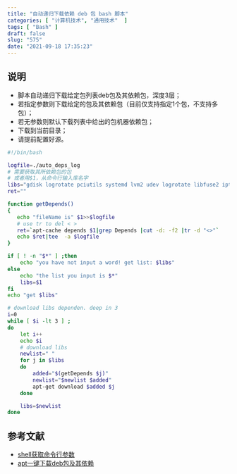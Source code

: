 ```yaml
---
title: "自动递归下载依赖 deb 包 bash 脚本"
categories: [ "计算机技术", "通用技术"  ]
tags: [ "Bash" ]
draft: false
slug: "575"
date: "2021-09-18 17:35:23"
---
```


## 说明

- 脚本自动递归下载给定包列表deb包及其依赖包，深度3层；
- 若指定参数则下载给定的包及其依赖包（目前仅支持指定1个包，不支持多包）；
- 若无参数则默认下载列表中给出的包机器依赖包；
- 下载到当前目录；
- 请提前配置好源。

```bash
#!/bin/bash

logfile=./auto_deps_log
# 需要获取其所依赖包的包
# 或者用$1，从命令行输入库名字
libs="gdisk logrotate pciutils systemd lvm2 udev logrotate libfuse2 iptables libnetfilter-conntrack3 libnfnetlink0 libusb-1.0-0 cpio xfsprogs libprotobuf-c1 liblmdb0"
ret=""

function getDepends()
{
   echo "fileName is" $1>>$logfile
   # use tr to del < >
   ret=`apt-cache depends $1|grep Depends |cut -d: -f2 |tr -d "<>"`
   echo $ret|tee  -a $logfile
}

if [ ! -n "$*" ] ;then
    echo "you have not input a word! get list: $libs"
else
    echo "the list you input is $*"
    libs=$1
fi
echo "get $libs"

# download libs dependen. deep in 3
i=0
while [ $i -lt 3 ] ;
do
    let i++
    echo $i
    # download libs
    newlist=" "
    for j in $libs
    do
        added="$(getDepends $j)"
        newlist="$newlist $added"
        apt-get download $added $j
    done

    libs=$newlist
done
```

## 参考文献

- [shell获取命令行参数](https://www.jianshu.com/p/31159cd0e2fa)
- [apt一键下载deb包及其依赖](https://www.cnblogs.com/faster/p/13887759.html)